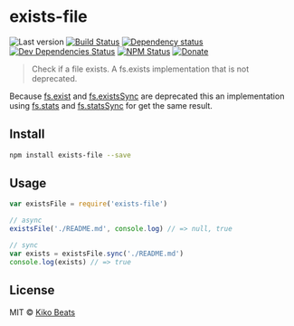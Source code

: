 # exists-file

![Last version](https://img.shields.io/github/tag/Kikobeats/exists-file.svg?style=flat-square)
[![Build Status](http://img.shields.io/travis/Kikobeats/exists-file/master.svg?style=flat-square)](https://travis-ci.org/Kikobeats/exists-file)
[![Dependency status](http://img.shields.io/david/Kikobeats/exists-file.svg?style=flat-square)](https://david-dm.org/Kikobeats/exists-file)
[![Dev Dependencies Status](http://img.shields.io/david/dev/Kikobeats/exists-file.svg?style=flat-square)](https://david-dm.org/Kikobeats/exists-file#info=devDependencies)
[![NPM Status](http://img.shields.io/npm/dm/exists-file.svg?style=flat-square)](https://www.npmjs.org/package/exists-file)
[![Donate](https://img.shields.io/badge/donate-paypal-blue.svg?style=flat-square)](https://paypal.me/kikobeats)

> Check if a file exists. A fs.exists implementation that is not deprecated.

Because [fs.exist](https://nodejs.org/api/fs.html#fs_fs_exists_path_callback) and [fs.existsSync](https://nodejs.org/api/fs.html#fs_fs_existssync_path) are deprecated this an implementation using [fs.stats](https://nodejs.org/api/fs.html#fs_fs_stat_path_callback) and [fs.statsSync](https://nodejs.org/api/fs.html#fs_fs_statsync_path) for get the same result.

## Install

```bash
npm install exists-file --save
```

## Usage

```js
var existsFile = require('exists-file')

// async
existsFile('./README.md', console.log) // => null, true

// sync
var exists = existsFile.sync('./README.md')
console.log(exists) // => true
```

## License

MIT © [Kiko Beats](https://www.kikobeats.com)
